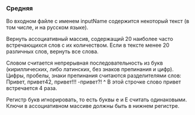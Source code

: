 ### Средняя

 Во входном файле с именем inputName содержится некоторый текст
 (в том числе, и на русском языке).

Вернуть ассоциативный массив, содержащий 20 наиболее часто встречающихся слов
с их количеством. Если в тексте менее 20 различных слов, вернуть все слова.

Словом считается непрерывная последовательность из букв (кириллических,
либо латинских, без знаков препинания и цифр).
Цифры, пробелы, знаки препинания считаются разделителями слов:
Привет, привет42, привет!!! -привет?!
^ В этой строчке слово привет встречается 4 раза.

Регистр букв игнорировать, то есть буквы е и Е считать одинаковыми.
Ключи в ассоциативном массиве должны быть в нижнем регистре.
